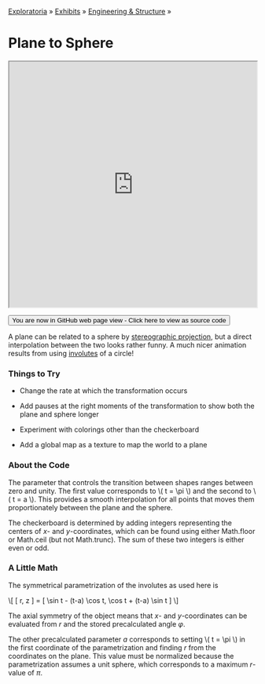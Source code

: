 [Exploratoria]( http://exploratoria.github.io ) &raquo; [Exhibits]( http://exploratoria.github.io/exhibits/ ) &raquo;
[Engineering & Structure]( http://exploratoria.github.io/exhibits/engineering/ ) &raquo;

# Plane to Sphere

<iframe src=http://exploratoria.github.io/lib/code-edit-view/code-edit-view.html#http://exploratoria.github.io/exhibits/engineering/catenoid-to-helicoid/plane-to-sphere.html width=100% height=500px></iframe>

<span style="display: none">_View as a web page to see the content of this iframe_</span>

<span style="display: none"> [You are now in GitHub source code view - Click here to view as a web page]( http://exploratoria.github.io/exhibits/engineering/catenoid-to-helicoid/index.html 'View file as a web page' ) </span>
<input type=button value="You are now in GitHub web page view - Click here to view as source code" onclick="window.location.href='https://github.com/exploratoria/exploratoria.github.io/tree/master/exhibits/engineering/catenoid-to-helicoid/'" />

A plane can be related to a sphere by [stereographic projection](https://en.wikipedia.org/wiki/Stereographic_projection#Definition), but a direct interpolation between the two looks rather funny. A much nicer animation results from using [involutes](https://en.wikipedia.org/wiki/Involute#Involutes_of_a_circle) of a circle!

### Things to Try

* Change the rate at which the transformation occurs

* Add pauses at the right moments of the transformation to show both the plane and sphere longer

* Experiment with colorings other than the checkerboard

* Add a global map as a texture to map the world to a plane

### About the Code

The parameter that controls the transition between shapes ranges between zero and unity. The first value corresponds to \\( t = \pi \\) and the second to \\( t = a \\). This provides a smooth interpolation for all points that moves them proportionately between the plane and the sphere.

The checkerboard is determined by adding integers representing the centers of <i>x</i>- and <i>y</i>-coordinates, which can be found using either Math.floor or Math.ceil (but not Math.trunc). The sum of these two integers is either even or odd.

### A Little Math

The symmetrical parametrization of the involutes as used here is

\\[ [ r, z ] = [ \sin t - (t-a) \cos t, \cos t + (t-a) \sin t ] \\]

The axial symmetry of the object means that <i>x</i>- and <i>y</i>-coordinates can be evaluated from <i>r</i> and the stored precalculated angle <i>&phi;</i>.

The other precalculated parameter <i>a</i> corresponds to setting \\( t = \pi \\) in the first coordinate of the parametrization and finding <i>r</i> from the coordinates on the plane. This value must be normalized because the parametrization assumes a unit sphere, which corresponds to a maximum <i>r</i>-value of <i>&pi;</i>.
